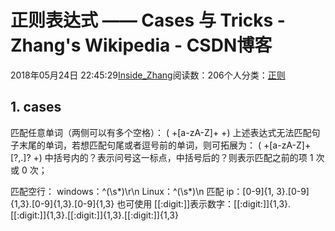 
# 正则表达式 —— Cases 与 Tricks - Zhang's Wikipedia - CSDN博客


2018年05月24日 22:45:29[Inside_Zhang](https://me.csdn.net/lanchunhui)阅读数：206个人分类：[正则](https://blog.csdn.net/lanchunhui/article/category/6955829)



## 1. cases
匹配任意单词（两侧可以有多个空格）：
( +[a-zA-Z]+ +)
上述表达式无法匹配句子末尾的单词，若想匹配句尾或者逗号前的单词，则可拓展为：
( +[a-zA-Z]+[?,.]? +)
中括号内的？表示问号这一标点，中括号后的？则表示匹配之前的项 1 次或 0 次；

匹配空行：
windows：^(\s*)\r\n
Linux：^(\s*)\n
匹配 ip：[0-9]{1, 3}\.[0-9]{1,3}\.[0-9]{1,3}\.[0-9]{1,3}
也可使用 [[:digit:]]表示数字：[[:digit:]]{1,3}\.[[:digit:]]{1,3}\.[[:digit:]]{1,3}\.[[:digit:]]{1,3}


